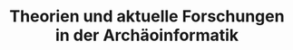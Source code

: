 ---
title: Theorien und aktuelle Forschungen in der Archäoinformatik
lehrende: Paliou, Eleftheria
einrichtung: Universität zu Köln
stadt: Köln
studiengang: Archäoinformatik SM und Digital and Computational Archaeology im SM3
lv-typ: SE
link: https://klips2.uni-koeln.de/co/pl/ui/$ctx;design=pl;header=max;lang=DE/wbLv.wbShowLVDetail?pStpSpNr=460188&pSpracheNr=1
zielgruppe:
  - MA
  - PhD

inhalte:
  - 3D-Modellierung
  - Software und Tools
  - 3D-Scan
  - Digitale Datenauswertung
  - Digital Humanities
  - 3D
  - Space Syntax
  - R
  - Spatial Analysis
  - GIS
  - Dig. Methoden & Theorien
---